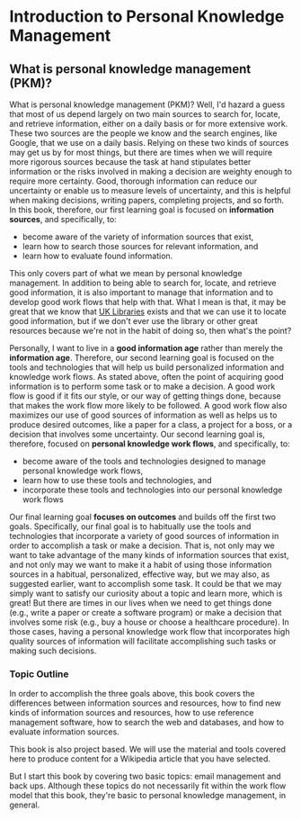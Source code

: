 # Introduction to Personal Knowledge Management

## What is personal knowledge management (PKM)?

What is personal knowledge management (PKM)?
Well, I'd hazard a guess that most of us depend
largely on two main sources to search for, locate, and retrieve information,
either on a daily basis or for more extensive work.
These two sources are the people we know and the search engines,
like Google, that we use on a daily basis.
Relying on these two kinds of sources may get us by for most things,
but there are times when we will require more rigorous sources
because the task at hand stipulates better information or
the risks involved in making a decision
are weighty enough to require more certainty.
Good, thorough information can reduce our uncertainty or
enable us to measure levels of uncertainty, and
this is helpful when making decisions, writing papers, completing projects,
and so forth.
In this book, therefore, our first
learning goal is focused on **information sources**, and
specifically, to:

- become aware of the variety of information sources that exist,
- learn how to search those sources for relevant information, and
- learn how to evaluate found information.

This only covers part of what we mean by personal knowledge management.
In addition to being able to search for, locate, and retrieve good information,
it is also important to manage that information and
to develop good work flows that help with that.
What I mean is that,
it may be great that we know that
[UK Libraries][uklibraries]
exists and that we can use it to locate good information, but
if we don't ever use the library or other great resources
because we're not in the habit of doing so,
then what's the point?

Personally, I want to live in a **good information age** 
rather than merely the **information age**.
Therefore, our second learning goal is focused
on the tools and technologies that will help us
build personalized information and knowledge work flows.
As stated above,
often the point of acquiring good information is
to perform some task or to make a decision.
A good work flow is good if it fits our style,
or our way of getting things done,
because that makes the work flow more likely to be followed.
A good work flow also maximizes our use of good sources of
information as well as helps us to produce desired outcomes,
like a paper for a class, a project for a boss, or
a decision that involves some uncertainty.
Our second learning goal is, therefore,
focused on **personal knowledge work flows**,
and specifically, to: 

- become aware of the tools and technologies designed to manage personal
  knowledge work flows,
- learn how to use these tools and technologies, and
- incorporate these tools and technologies into our personal knowledge work
  flows

Our final learning goal **focuses on outcomes** and
builds off the first two goals.
Specifically, our final goal is to habitually use
the tools and technologies that incorporate
a variety of good sources of information
in order to accomplish a task or make a decision.
That is, not only may we want to take advantage
of the many kinds of information sources that exist, and
not only may we want to make
it a habit of using those information sources
in a habitual, personalized, effective way, but
we may also, as suggested earlier,
want to accomplish some task.
It could be that we may simply want to
satisfy our curiosity about a topic and learn more,
which is great!
But there are times in our lives when we need to get things done
(e.g., write a paper or create a software program) or
make a decision that involves some risk
(e.g., buy a house or choose a healthcare procedure).
In those cases, having a personal knowledge work flow that
incorporates high quality sources of information
will facilitate accomplishing such tasks or making such decisions.

### Topic Outline

In order to accomplish the three goals above,
this book covers the differences between
information sources and resources,
how to find new kinds of information sources and resources,
how to use reference management software,
how to search the web and databases,
and how to evaluate information sources.

This book is also project based.
We will use the material and tools covered here
to produce content for a Wikipedia article
that you have selected.

But I start this book by covering two basic topics:
email management and back ups.
Although these topics do not necessarily fit within
the work flow model that this book,
they're basic to personal knowledge management, in general.

[uklibraries]:https://libraries.uky.edu/
